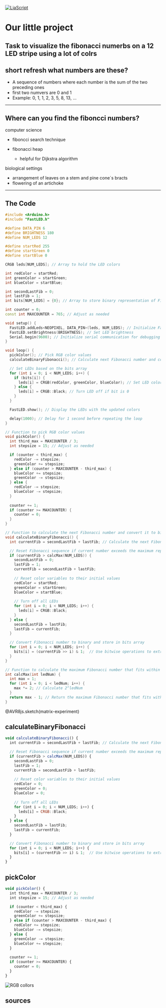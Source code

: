 

<!--


import: https://raw.githubusercontent.com/liaTemplates/AVR8js/main/README.md

-->

[![LiaScript](https://raw.githubusercontent.com/LiaScript/LiaScript/master/badges/course.svg)](https://liascript.github.io/course/?https://raw.githubusercontent.com/Amatetzu/LED_FIB/main/README.md#1)

# Our little project 

Task to visualize the fibonacci numerbs on a 12 LED stripe 
using a lot of colrs
---
## short refresh what numbers are these?

- A sequence of numbers where each number is the sum of the two preceding ones
- first two numvers are 0 and 1 
- Example: 0, 1, 1, 2, 3, 5, 8, 13, ...

---
## Where can you find the fiboncci numbers?

computer science

- fiboncci search technique 
- fibonacci heap 

    - helpful for Dijkstra algorithm



biological settings

- arrangement of leaves on a stem and pine cone`s bracts
- flowering of an artichoke


---



## The Code
<div id="matrix-experiment">
<wokwi-neopixel-matrix pin="6" cols="12" rows="1"></wokwi-neopixel-matrix>
<span id="simulation-time"></span>
</div>

```fibbo.cpp             Automata
#include <Arduino.h>
#include "FastLED.h"

#define DATA_PIN 6
#define BRIGHTNESS 180
#define NUM_LEDS 12

#define startRed 255
#define startGreen 0
#define startBlue 0

CRGB leds[NUM_LEDS]; // Array to hold the LED colors

int redColor = startRed;
int greenColor = startGreen;
int blueColor = startBlue;

int secondLastFib = 0;
int lastFib = 1;
int bits[NUM_LEDS] = {0}; // Array to store binary representation of Fibonacci sequence

int counter = 0;
const int MAXCOUNTER = 765; // Adjust as needed

void setup() {
  FastLED.addLeds<NEOPIXEL, DATA_PIN>(leds, NUM_LEDS); // Initialize FastLED library with NEOPIXEL type and LED data pin
  FastLED.setBrightness(BRIGHTNESS); // Set LED brightness
  Serial.begin(9600); // Initialize serial communication for debugging
}

void loop() {
  pickColor(); // Pick RGB color values
  calculateBinaryFibonacci(); // Calculate next Fibonacci number and convert it to binary

  // Set LEDs based on the bits array
  for (int i = 0; i < NUM_LEDS; i++) {
    if (bits[i]) {
      leds[i] = CRGB(redColor, greenColor, blueColor); // Set LED color to random RGB values
    } else {
      leds[i] = CRGB::Black; // Turn LED off if bit is 0
    }
  }

  FastLED.show(); // Display the LEDs with the updated colors

  delay(1000); // Delay for 1 second before repeating the loop
}

// Function to pick RGB color values
void pickColor() {
  int third_max = MAXCOUNTER / 3;
  int stepsize = 15; // Adjust as needed

  if (counter < third_max) {
    redColor -= stepsize;
    greenColor += stepsize;
  } else if (counter > MAXCOUNTER - third_max) {
    blueColor += stepsize;
    greenColor -= stepsize;
  } else {
    redColor -= stepsize;
    blueColor -= stepsize;
  }
  
  counter += 1;
  if (counter >= MAXCOUNTER) {
    counter = 0;
  }
}

// Function to calculate the next Fibonacci number and convert it to binary
void calculateBinaryFibonacci() {
  int currentFib = secondLastFib + lastFib; // Calculate the next Fibonacci number

  // Reset Fibonacci sequence if current number exceeds the maximum representable by NUM_LEDS bits
  if (currentFib > calcMax(NUM_LEDS)) {
    secondLastFib = 0;
    lastFib = 1;
    currentFib = secondLastFib + lastFib;
    
    // Reset color variables to their initial values
    redColor = startRed;
    greenColor = startGreen;
    blueColor = startBlue;
    
    // Turn off all LEDs
    for (int i = 0; i < NUM_LEDS; i++) {
      leds[i] = CRGB::Black;
    }
  } else {
    secondLastFib = lastFib;
    lastFib = currentFib;
  }

  // Convert Fibonacci number to binary and store in bits array
  for (int i = 0; i < NUM_LEDS; i++) {
    bits[i] = (currentFib >> i) & 1;  // Use bitwise operations to extract each bit of the Fibonacci number
  }
}

// Function to calculate the maximum Fibonacci number that fits within NUM_LEDS bits
int calcMax(int ledNum) {
  int max = 1;
  for (int i = 0; i < ledNum; i++) {
    max *= 2; // Calculate 2^ledNum
  }
  return max - 1; // Return the maximum Fibonacci number that fits within NUM_LEDS bits (2^ledNum - 1)
}


```
@AVR8js.sketch(matrix-experiment)

## calculateBinaryFibonacci

``` js
void calculateBinaryFibonacci() {
  int currentFib = secondLastFib + lastFib; // Calculate the next Fibonacci number

  // Reset Fibonacci sequence if current number exceeds the maximum representable by NUM_LEDS bits
  if (currentFib > calcMax(NUM_LEDS)) {
    secondLastFib = 0;
    lastFib = 1;
    currentFib = secondLastFib + lastFib;
    
    // Reset color variables to their initial values
    redColor = 0;
    greenColor = 0;
    blueColor = 0;
    
    // Turn off all LEDs
    for (int i = 0; i < NUM_LEDS; i++) {
      leds[i] = CRGB::Black;
    }
  } else {
    secondLastFib = lastFib;
    lastFib = currentFib;
  }

  // Convert Fibonacci number to binary and store in bits array
  for (int i = 0; i < NUM_LEDS; i++) {
    bits[i] = (currentFib >> i) & 1;  // Use bitwise operations to extract each bit of the Fibonacci number
  }
}
```



## pickColor


``` js
void pickColor() {
  int third_max = MAXCOUNTER / 3;
  int stepsize = 15; // Adjust as needed

  if (counter < third_max) {
    redColor -= stepsize;
    greenColor += stepsize;
  } else if (counter > MAXCOUNTER - third_max) {
    redColor += stepsize;
    blueColor -= stepsize;
  } else {
    greenColor -= stepsize;
    blueColor += stepsize;
  }
  
  counter += 1;
  if (counter >= MAXCOUNTER) {
    counter = 0;
  }
}
```

![RGB collors](https://content.instructables.com/FTI/O536/IIG9YHKA/FTIO536IIG9YHKA.jpg?auto=webp&frame=1&width=320&md=2346be4c862f23b667485614514cf2fd)

## sources

[](https://https://www.instructables.com/How-to-Make-Proper-Rainbow-and-Random-Colors-With-/)
